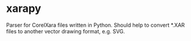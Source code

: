 # xarapy
Parser for CorelXara files written in Python. Should help to convert *.XAR files to another vector drawing format, e.g. SVG.
